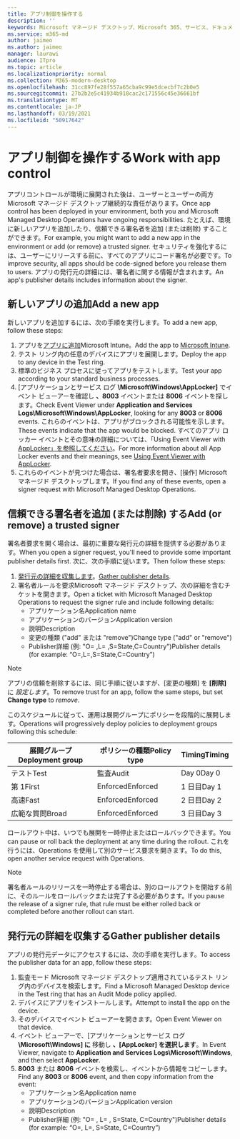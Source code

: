 ```yaml
---
title: アプリ制御を操作する
description: ''
keywords: Microsoft マネージド デスクトップ、Microsoft 365、サービス、ドキュメント
ms.service: m365-md
author: jaimeo
ms.author: jaimeo
manager: laurawi
audience: ITpro
ms.topic: article
ms.localizationpriority: normal
ms.collection: M365-modern-desktop
ms.openlocfilehash: 31cc897fe28f557a65cba9c99e5dcecbf7c2b0e5
ms.sourcegitcommit: 27b2b2e5c41934b918cac2c171556c45e36661bf
ms.translationtype: MT
ms.contentlocale: ja-JP
ms.lasthandoff: 03/19/2021
ms.locfileid: "50917642"
---
```

# <a name="work-with-app-control"></a><span data-ttu-id="8e3c1-103">アプリ制御を操作する</span><span class="sxs-lookup"><span data-stu-id="8e3c1-103">Work with app control</span></span>

<span data-ttu-id="8e3c1-104">アプリコントロールが環境に展開された後は、ユーザーとユーザーの両方Microsoft マネージド デスクトップ継続的な責任があります。</span><span class="sxs-lookup"><span data-stu-id="8e3c1-104">Once app control has been deployed in your environment, both you and Microsoft Managed Desktop Operations have ongoing responsibilities.</span></span> <span data-ttu-id="8e3c1-105">たとえば、環境に新しいアプリを追加したり、信頼できる署名者を追加 (または削除) することができます。</span><span class="sxs-lookup"><span data-stu-id="8e3c1-105">For example, you might want to add a new app in the environment or add (or remove) a trusted signer.</span></span> <span data-ttu-id="8e3c1-106">セキュリティを強化するには、ユーザーにリリースする前に、すべてのアプリにコード署名が必要です。</span><span class="sxs-lookup"><span data-stu-id="8e3c1-106">To improve security, all apps should be code-signed before you release them to users.</span></span> <span data-ttu-id="8e3c1-107">アプリの発行元の詳細には、署名者に関する情報が含まれます。</span><span class="sxs-lookup"><span data-stu-id="8e3c1-107">An app's publisher details includes information about the signer.</span></span>


## <a name="add-a-new-app"></a><span data-ttu-id="8e3c1-108">新しいアプリの追加</span><span class="sxs-lookup"><span data-stu-id="8e3c1-108">Add a new app</span></span>

<span data-ttu-id="8e3c1-109">新しいアプリを追加するには、次の手順を実行します。</span><span class="sxs-lookup"><span data-stu-id="8e3c1-109">To add a new app, follow these steps:</span></span>

1. <span data-ttu-id="8e3c1-110">アプリを[アプリに追加](/mem/intune/apps/apps-win32-app-management)Microsoft Intune。</span><span class="sxs-lookup"><span data-stu-id="8e3c1-110">Add the app to [Microsoft Intune](/mem/intune/apps/apps-win32-app-management).</span></span>
2. <span data-ttu-id="8e3c1-111">テスト リング内の任意のデバイスにアプリを展開します。</span><span class="sxs-lookup"><span data-stu-id="8e3c1-111">Deploy the app to any device in the Test ring.</span></span> 
3. <span data-ttu-id="8e3c1-112">標準のビジネス プロセスに従ってアプリをテストします。</span><span class="sxs-lookup"><span data-stu-id="8e3c1-112">Test your app according to your standard business processes.</span></span> 
4. <span data-ttu-id="8e3c1-113">[アプリケーションとサービス ログ **\Microsoft\Windows\AppLocker]** でイベント ビューアーを確認し **、8003** イベントまたは **8006** イベントを探します。</span><span class="sxs-lookup"><span data-stu-id="8e3c1-113">Check Event Viewer under **Application and Services Logs\Microsoft\Windows\AppLocker**, looking for any **8003** or **8006** events.</span></span> <span data-ttu-id="8e3c1-114">これらのイベントは、アプリがブロックされる可能性を示します。</span><span class="sxs-lookup"><span data-stu-id="8e3c1-114">These events indicate that the app would be blocked.</span></span> <span data-ttu-id="8e3c1-115">すべてのアプリ ロッカー イベントとその意味の詳細については、「Using Event Viewer with [AppLocker」を参照してください](/windows/security/threat-protection/windows-defender-application-control/applocker/using-event-viewer-with-applocker)。</span><span class="sxs-lookup"><span data-stu-id="8e3c1-115">For more information about all App Locker events and their meanings, see [Using Event Viewer with AppLocker](/windows/security/threat-protection/windows-defender-application-control/applocker/using-event-viewer-with-applocker).</span></span>
5. <span data-ttu-id="8e3c1-116">これらのイベントが見つけた場合は、署名者要求を開き、[操作] Microsoft マネージド デスクトップします。</span><span class="sxs-lookup"><span data-stu-id="8e3c1-116">If you find any of these events, open a signer request with Microsoft Managed Desktop Operations.</span></span>

## <a name="add-or-remove-a-trusted-signer"></a><span data-ttu-id="8e3c1-117">信頼できる署名者を追加 (または削除) する</span><span class="sxs-lookup"><span data-stu-id="8e3c1-117">Add (or remove) a trusted signer</span></span>

<span data-ttu-id="8e3c1-118">署名者要求を開く場合は、最初に重要な発行元の詳細を提供する必要があります。</span><span class="sxs-lookup"><span data-stu-id="8e3c1-118">When you open a signer request, you'll need to provide some important publisher details first.</span></span> <span data-ttu-id="8e3c1-119">次に、次の手順に従います。</span><span class="sxs-lookup"><span data-stu-id="8e3c1-119">Then follow these steps:</span></span>

1. <span data-ttu-id="8e3c1-120">[発行元の詳細を収集します](#gather-publisher-details)。</span><span class="sxs-lookup"><span data-stu-id="8e3c1-120">[Gather publisher details](#gather-publisher-details).</span></span>
2. <span data-ttu-id="8e3c1-121">署名者ルールを要求Microsoft マネージド デスクトップ、次の詳細を含むチケットを開きます。</span><span class="sxs-lookup"><span data-stu-id="8e3c1-121">Open a ticket with Microsoft Managed Desktop Operations to request the signer rule and include following details:</span></span>  
    - <span data-ttu-id="8e3c1-122">アプリケーション名</span><span class="sxs-lookup"><span data-stu-id="8e3c1-122">Application name</span></span> 
    - <span data-ttu-id="8e3c1-123">アプリケーションのバージョン</span><span class="sxs-lookup"><span data-stu-id="8e3c1-123">Application version</span></span> 
    - <span data-ttu-id="8e3c1-124">説明</span><span class="sxs-lookup"><span data-stu-id="8e3c1-124">Description</span></span> 
    - <span data-ttu-id="8e3c1-125">変更の種類 ("add" または "remove")</span><span class="sxs-lookup"><span data-stu-id="8e3c1-125">Change type ("add" or "remove")</span></span>  
    - <span data-ttu-id="8e3c1-126">Publisher詳細 (例: "O= <publisher name> ,L= <location> ,S=State,C=Country")</span><span class="sxs-lookup"><span data-stu-id="8e3c1-126">Publisher details (for example: “O=<publisher name>,L=<location>,S=State,C=Country”)</span></span> 

> [!NOTE]
> <span data-ttu-id="8e3c1-127">アプリの信頼を削除するには、同じ手順に従いますが、[変更の種類] を **[削除]** に *設定します*。</span><span class="sxs-lookup"><span data-stu-id="8e3c1-127">To remove trust for an app, follow the same steps, but set **Change type** to *remove*.</span></span>

<span data-ttu-id="8e3c1-128">このスケジュールに従って、運用は展開グループにポリシーを段階的に展開します。</span><span class="sxs-lookup"><span data-stu-id="8e3c1-128">Operations will progressively deploy policies to deployment groups following this schedule:</span></span>


|<span data-ttu-id="8e3c1-129">展開グループ</span><span class="sxs-lookup"><span data-stu-id="8e3c1-129">Deployment group</span></span>  |<span data-ttu-id="8e3c1-130">ポリシーの種類</span><span class="sxs-lookup"><span data-stu-id="8e3c1-130">Policy type</span></span>  |<span data-ttu-id="8e3c1-131">Timing</span><span class="sxs-lookup"><span data-stu-id="8e3c1-131">Timing</span></span>  |
|---------|---------|---------|
|<span data-ttu-id="8e3c1-132">テスト</span><span class="sxs-lookup"><span data-stu-id="8e3c1-132">Test</span></span>     |  <span data-ttu-id="8e3c1-133">監査</span><span class="sxs-lookup"><span data-stu-id="8e3c1-133">Audit</span></span>       |  <span data-ttu-id="8e3c1-134">Day 0</span><span class="sxs-lookup"><span data-stu-id="8e3c1-134">Day 0</span></span>       |
|<span data-ttu-id="8e3c1-135">第 1</span><span class="sxs-lookup"><span data-stu-id="8e3c1-135">First</span></span>     | <span data-ttu-id="8e3c1-136">Enforced</span><span class="sxs-lookup"><span data-stu-id="8e3c1-136">Enforced</span></span>        | <span data-ttu-id="8e3c1-137">1 日目</span><span class="sxs-lookup"><span data-stu-id="8e3c1-137">Day 1</span></span>        |
|<span data-ttu-id="8e3c1-138">高速</span><span class="sxs-lookup"><span data-stu-id="8e3c1-138">Fast</span></span>     | <span data-ttu-id="8e3c1-139">Enforced</span><span class="sxs-lookup"><span data-stu-id="8e3c1-139">Enforced</span></span>        |  <span data-ttu-id="8e3c1-140">2 日目</span><span class="sxs-lookup"><span data-stu-id="8e3c1-140">Day 2</span></span>       |
|<span data-ttu-id="8e3c1-141">広範な質問</span><span class="sxs-lookup"><span data-stu-id="8e3c1-141">Broad</span></span>     | <span data-ttu-id="8e3c1-142">Enforced</span><span class="sxs-lookup"><span data-stu-id="8e3c1-142">Enforced</span></span>        |  <span data-ttu-id="8e3c1-143">3 日目</span><span class="sxs-lookup"><span data-stu-id="8e3c1-143">Day 3</span></span>       |


<span data-ttu-id="8e3c1-144">ロールアウト中は、いつでも展開を一時停止またはロールバックできます。</span><span class="sxs-lookup"><span data-stu-id="8e3c1-144">You can pause or roll back the deployment at any time during the rollout.</span></span> <span data-ttu-id="8e3c1-145">これを行うには、Operations を使用して別のサービス要求を開きます。</span><span class="sxs-lookup"><span data-stu-id="8e3c1-145">To do this, open another service request with Operations.</span></span>

> [!NOTE]
> <span data-ttu-id="8e3c1-146">署名者ルールのリリースを一時停止する場合は、別のロールアウトを開始する前に、そのルールをロールバックまたは完了する必要があります。</span><span class="sxs-lookup"><span data-stu-id="8e3c1-146">If you pause the release of a signer rule, that rule must be either rolled back or completed before another rollout can start.</span></span>

## <a name="gather-publisher-details"></a><span data-ttu-id="8e3c1-147">発行元の詳細を収集する</span><span class="sxs-lookup"><span data-stu-id="8e3c1-147">Gather publisher details</span></span>

<span data-ttu-id="8e3c1-148">アプリの発行元データにアクセスするには、次の手順を実行します。</span><span class="sxs-lookup"><span data-stu-id="8e3c1-148">To access the publisher data for an app, follow these steps:</span></span>

1. <span data-ttu-id="8e3c1-149">監査モード Microsoft マネージド デスクトップ適用されているテスト リング内のデバイスを検索します。</span><span class="sxs-lookup"><span data-stu-id="8e3c1-149">Find a Microsoft Managed Desktop device in the Test ring that has an Audit Mode policy applied.</span></span> 
2. <span data-ttu-id="8e3c1-150">デバイスにアプリをインストールします。</span><span class="sxs-lookup"><span data-stu-id="8e3c1-150">Attempt to install the app on the device.</span></span>
3. <span data-ttu-id="8e3c1-151">そのデバイスでイベント ビューアーを開きます。</span><span class="sxs-lookup"><span data-stu-id="8e3c1-151">Open Event Viewer on that device.</span></span> 
4. <span data-ttu-id="8e3c1-152">イベント ビューアーで、[アプリケーションとサービス ログ **\Microsoft\Windows] に** 移動し **、[AppLocker] を選択します**。</span><span class="sxs-lookup"><span data-stu-id="8e3c1-152">In Event Viewer, navigate to **Application and Services Logs\Microsoft\Windows**, and then select **AppLocker**.</span></span> 
5. <span data-ttu-id="8e3c1-153">**8003** または **8006** イベントを検索し、イベントから情報をコピーします。</span><span class="sxs-lookup"><span data-stu-id="8e3c1-153">Find any **8003** or **8006** event, and then copy information from the event:</span></span> 
    - <span data-ttu-id="8e3c1-154">アプリケーション名</span><span class="sxs-lookup"><span data-stu-id="8e3c1-154">Application name</span></span> 
    - <span data-ttu-id="8e3c1-155">アプリケーションのバージョン</span><span class="sxs-lookup"><span data-stu-id="8e3c1-155">Application version</span></span> 
    - <span data-ttu-id="8e3c1-156">説明</span><span class="sxs-lookup"><span data-stu-id="8e3c1-156">Description</span></span> 
    - <span data-ttu-id="8e3c1-157">Publisher詳細 (例: "O= <publisher name> , L= <location> , S=State, C=Country")</span><span class="sxs-lookup"><span data-stu-id="8e3c1-157">Publisher details (for example: “O=<publisher name>, L=<location>, S=State, C=Country”)</span></span>